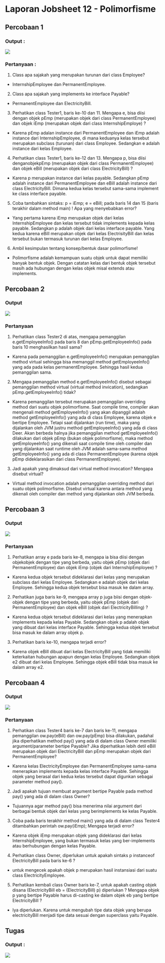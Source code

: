 # Laporan Jobsheet 12 - Polimorfisme
## Percobaan 1
###	Output :
 <img src="img/out_1.png">

### Pertanyaan :
1.	Class apa sajakah yang merupakan turunan dari class Employee?
- InternshipEmployee dan PermanentEmployee.
2.	Class apa sajakah yang implements ke interface Payable?
- PermanentEmployee dan ElectricityBill.
3.	Perhatikan class Tester1, baris ke-10 dan 11. Mengapa e, bisa diisi dengan objek pEmp (merupakan objek dari class PermanentEmployee) dan objek iEmp (merupakan objek dari class InternshipEmploye) ?
- Karena pEmp adalan instance dari PermanentEmployee dan iEmp adalah instance dari InternshipEmployee, di mana keduanya kelas tersebut merupakan subclass (turunan) dari class Employee. Sedangkan e adalah instance dari kelas Employee. 
4.	Perhatikan class Tester1, baris ke-12 dan 13. Mengapa p, bisa diisi denganobjekpEmp (merupakan objek dari class PermanentEmployee) dan objek eBill (merupakan objek dari class ElectricityBill) ?
- Karena p merupakan instance dari kelas payable. Sedangkan pEmp adalah instance dari PermanentEmployee dan eBill adalah instance dari class ElectricityBill. Dimana kedua kelas tersebut sama-sama implement ke class interface payable.
5.	Coba tambahkan sintaks:
p = iEmp;
e = eBill;
pada baris 14 dan 15 (baris terakhir dalam method main) ! Apa yang menyebabkan error?
- Yang pertama karena iEmp merupakan objek dari kelas InternshipEmployee dan kelas tersebut tidak implements kepada kelas payable. Sedangkan p adalah objek dari kelas interface payable. Yang kedua karena eBill merupakan objek dari kelas ElectrisityBill dan kelas tersebut bukan termasuk turunan dari kelas Employee.
6.	Ambil kesimpulan tentang konsep/bentuk dasar polimorfisme!
- Polimorfisme adalah kemampuan suatu objek untuk dapat memiliki banyak bentuk objek. Dengan catatan kelas dari bentuk objek tersebut masih ada hubungan dengan kelas objek misal extends atau implements.
## Percobaan 2
###	Output
 <img src="img/out_2.png">

###	Pertanyaan
1.	Perhatikan class Tester2 di atas, mengapa pemanggilan e.getEmployeeInfo() pada baris 8 dan pEmp.getEmployeeInfo() pada baris 10 menghasilkan hasil sama?
- Karena pada pemanggilan e.getEmployeeInfo() merupakan pemanggilan method virtual sehingga bisa memanggil method getEmployeeInfo() yang ada pada kelas permanentEmployee. Sehingga hasil kedua pemanggilan sama.
2.	Mengapa pemanggilan method e.getEmployeeInfo() disebut sebagai pemanggilan method virtual (virtual method invication), sedangkan pEmp.getEmployeeInfo() tidak?
- Karena pemanggilan tersebut merupakan pemanggilan overriding method dari
suatu objek polimorfisme. Saat compile time, compiler akan mengenali method getEmployeeInfo() yang akan dipanggil adalah method getEmployeeInfo() yang ada di class Employee, karena objek e bertipe Employee. Tetapi saat dijalankan (run time), maka yang dijalankan oleh JVM justru method getEmployeeInfo() yang ada di class Deer. Akan berbeda halnya jika pemanggilan method getEmployeeInfo() dilakukan dari objek pEmp (bukan objek polimorfisme), maka method getEmployeeInfo() yang dikenali saat compile time oleh compiler dan yang dijalankan saat runtime oleh JVM adalah sama-sama method getEmployeeInfo() yang ada di class PermanentEmployee (karena objek pEmp dideklarasikan dari class PermanentEmployee).
3.	Jadi apakah yang dimaksud dari virtual method invocation? Mengapa disebut virtual?
- Virtual method invocation adalah pemanggilan overriding method dari
suatu objek polimorfisme. Disebut virtual karena antara method yang dikenali
oleh compiler dan method yang dijalankan oleh JVM berbeda.
## Percobaan 3
### Output
 <img src="img/out_3.png">

### Pertanyaan
1.	Perhatikan array e pada baris ke-8, mengapa ia bisa diisi dengan objekobjek dengan tipe yang berbeda, yaitu objek pEmp (objek dari PermanentEmployee) dan objek iEmp (objek dari InternshipEmployee) ?
- Karena kedua objek tersebut dideklarasi dari kelas yang merupakan subclass dari kelas Employee. Sedangkan e adalah objek dari kelas Employee. Sehingga kedua objek tersebut bisa masuk ke dalam array.
2.	Perhatikan juga baris ke-9, mengapa array p juga biisi dengan objek-objek dengan tipe yang berbeda, yaitu objek pEmp (objek dari PermanentEmployee) dan objek eBill (objek dari ElectricityBilling) ?
- Karena kedua objek tersebut dideklarasi dari kelas yang menerapkan implements kepada kelas Payable. Sedangkan objek p adalah objek yang dibuat dari kelas interface Payable. Sehingga kedua objek tersebut bisa masuk ke dalam array objek p.
3.	Perhatikan baris ke-10, mengapa terjadi error?
- Karena objek eBill dibuat dari kelas ElectricityBill yang tidak memiliki keterkaitan hubungan apapun dengan kelas Employee. Sedangkan objek e2 dibuat dari kelas Employee. Sehingga objek eBill tidak bisa masuk ke dalam array e2.
## Percobaan 4
### Output 
 <img src="img/out_4.png">
 
### Pertanyaan 
1.	Perhatikan class Tester4 baris ke-7 dan baris ke-11, mengapa pemanggilan  ow.pay(eBill) dan ow.pay(pEmp) bisa dilakukan, padahal jika diperhatikan method pay() yang ada di dalam class Owner memiliki argument/parameter bertipe Payable? Jika diperhatikan lebih detil eBill merupakan objek dari ElectricityBill dan pEmp merupakan objek dari PermanentEmployee?
- Karena kelas ElectricityEmployee dan PermanentEmployee sama-sama menerapkan implements kepada kelas interface Payable. Sehingga objek yang berasal dari kedua kelas tersebut dapat digunkan sebagai parameter method pay().
2.	Jadi apakah tujuan membuat argument bertipe Payable pada method pay() yang ada di dalam class Owner?
- Tujuannya agar method pay() bisa menerima nilai argument dari berbagai bentuk objek dari kelas yang berimplements ke kelas Payable.
3.	Coba pada baris terakhir method main() yang ada di dalam class Tester4 ditambahkan perintah ow.pay(iEmp); Mengapa terjadi error?
- Karena objek iEmp merupakan objek yang dideklarasi dari kelas InternshipEmployee, yang bukan termasuk kelas yang ber-implements atau berhubungan dengan kelas Payable.
4.	Perhatikan class Owner, diperlukan untuk apakah sintaks p instanceof ElectricityBill pada baris ke-6 ?
- untuk mengecek apakah objek p merupakan hasil instansiasi dari suatu class ElectricityEmployee.
5.	Perhatikan kembali class Owner baris ke-7, untuk apakah casting objek disana (ElectricityBill eb = (ElectricityBill) p) diperlukan ? Mengapa objek p yang bertipe Payable harus di-casting ke dalam objek eb yang bertipe ElectricityBill ?
- Iya diperlukan. Karena untuk mengubah tipe data objek yang berupa electricityBill menjadi tipe data sesuai dengan superclass yaitu Payable.
## Tugas 
### Output :
<img src="img/tugas.png">
